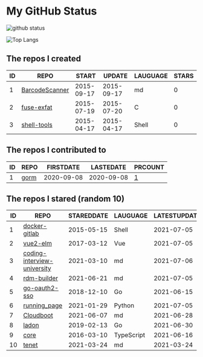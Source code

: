 # My GitHub Status

<img src="https://github-readme-stats-1.yihong0618.vercel.app/api?username=egenchen&show_icons=true&&&hide_title=true&count_private=true" alt="github status" />

![Top Langs](https://github-readme-stats-1.yihong0618.vercel.app/api/top-langs/?username=egenchen&layout=compact)

<!--START_SECTION:my_github-->
## The repos I created
| ID |                             REPO                             |   START    |   UPDATE   | LAUGUAGE | STARS |
|----|--------------------------------------------------------------|------------|------------|----------|-------|
|  1 | [BarcodeScanner](https://github.com/egenchen/BarcodeScanner) | 2015-09-17 | 2015-09-17 | md       |     0 |
|  2 | [fuse-exfat](https://github.com/egenchen/fuse-exfat)         | 2015-07-19 | 2015-07-20 | C        |     0 |
|  3 | [shell-tools](https://github.com/egenchen/shell-tools)       | 2015-04-17 | 2015-04-17 | Shell    |     0 |

## The repos I contributed to
| ID |                  REPO                   | FIRSTDATE  | LASTEDATE  |                                PRCOUNT                                 |
|----|-----------------------------------------|------------|------------|------------------------------------------------------------------------|
|  1 | [gorm](https://github.com/go-gorm/gorm) | 2020-09-08 | 2020-09-08 | [1](https://github.com/go-gorm/gorm/pulls?q=is%3Apr+author%3Aegenchen) |

## The repos I stared (random 10)
| ID |                                         REPO                                          | STAREDDATE |  LAUGUAGE  | LATESTUPDATE |
|----|---------------------------------------------------------------------------------------|------------|------------|--------------|
|  1 | [docker-gitlab](https://github.com/sameersbn/docker-gitlab)                           | 2015-05-15 | Shell      | 2021-07-05   |
|  2 | [vue2-elm](https://github.com/bailicangdu/vue2-elm)                                   | 2017-03-12 | Vue        | 2021-07-05   |
|  3 | [coding-interview-university](https://github.com/jwasham/coding-interview-university) | 2021-03-10 | md         | 2021-07-06   |
|  4 | [rdm-builder](https://github.com/FuckDoctors/rdm-builder)                             | 2021-06-21 | md         | 2021-07-05   |
|  5 | [go-oauth2-sso](https://github.com/janwenjohn/go-oauth2-sso)                          | 2018-12-10 | Go         | 2021-06-15   |
|  6 | [running_page](https://github.com/yihong0618/running_page)                            | 2021-01-29 | Python     | 2021-07-05   |
|  7 | [Cloudboot](https://github.com/idcos/Cloudboot)                                       | 2021-06-07 | md         | 2021-06-28   |
|  8 | [ladon](https://github.com/ory/ladon)                                                 | 2019-02-13 | Go         | 2021-06-30   |
|  9 | [core](https://github.com/cqrsfk/core)                                                | 2016-03-10 | TypeScript | 2021-06-16   |
| 10 | [tenet](https://github.com/egenchen/tenet)                                            | 2021-03-24 | md         | 2021-03-24   |

<!--END_SECTION:my_github-->
